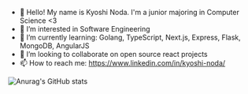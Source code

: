 - 👋 Hello! My name is Kyoshi Noda. I'm a junior majoring in Computer Science <3
- 👀 I’m interested in Software Engineering
- 🌱 I’m currently learning: Golang, TypeScript, Next.js, Express, Flask, MongoDB, AngularJS
- 💞️ I’m looking to collaborate on open source react projects
- 📫 How to reach me: https://www.linkedin.com/in/kyoshi-noda/

![Anurag's GitHub stats](https://github-readme-stats.vercel.app/api?username=KyoshiNoda&show_icons=true&theme=tokyonight)
<!---
KyoshiNoda/KyoshiNoda is a ✨ special ✨ repository because its `README.md` (this file) appears on your GitHub profile.
You can click the Preview link to take a look at your changes.
--->
